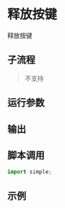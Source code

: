 # 释放按键 
释放按键

## 子流程
> 不支持


## 运行参数




## 输出

    


## 脚本调用

```python
import simple;

```

## 示例
